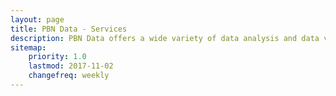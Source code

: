 ```yaml
---
layout: page
title: PBN Data - Services
description: PBN Data offers a wide variety of data analysis and data visualization services.
sitemap:
    priority: 1.0
    lastmod: 2017-11-02
    changefreq: weekly
---
```

